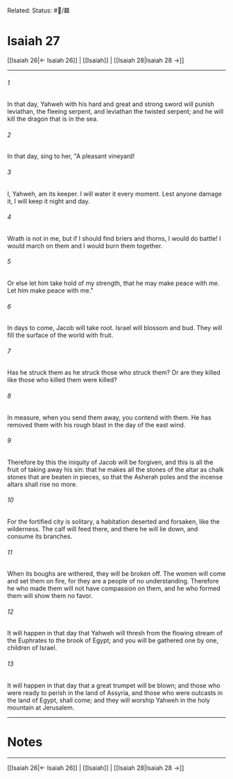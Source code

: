 Related:
Status: #📖/🟥
# Isaiah 27

[[Isaiah 26|← Isaiah 26]] | [[Isaiah]] | [[Isaiah 28|Isaiah 28 →]]
***



###### 1 
In that day, Yahweh with his hard and great and strong sword will punish leviathan, the fleeing serpent, and leviathan the twisted serpent; and he will kill the dragon that is in the sea. 

###### 2 
In that day, sing to her, "A pleasant vineyard! 

###### 3 
I, Yahweh, am its keeper. I will water it every moment. Lest anyone damage it, I will keep it night and day. 

###### 4 
Wrath is not in me, but if I should find briers and thorns, I would do battle! I would march on them and I would burn them together. 

###### 5 
Or else let him take hold of my strength, that he may make peace with me. Let him make peace with me." 

###### 6 
In days to come, Jacob will take root. Israel will blossom and bud. They will fill the surface of the world with fruit. 

###### 7 
Has he struck them as he struck those who struck them? Or are they killed like those who killed them were killed? 

###### 8 
In measure, when you send them away, you contend with them. He has removed them with his rough blast in the day of the east wind. 

###### 9 
Therefore by this the iniquity of Jacob will be forgiven, and this is all the fruit of taking away his sin: that he makes all the stones of the altar as chalk stones that are beaten in pieces, so that the Asherah poles and the incense altars shall rise no more. 

###### 10 
For the fortified city is solitary, a habitation deserted and forsaken, like the wilderness. The calf will feed there, and there he will lie down, and consume its branches. 

###### 11 
When its boughs are withered, they will be broken off. The women will come and set them on fire, for they are a people of no understanding. Therefore he who made them will not have compassion on them, and he who formed them will show them no favor. 

###### 12 
It will happen in that day that Yahweh will thresh from the flowing stream of the Euphrates to the brook of Egypt; and you will be gathered one by one, children of Israel. 

###### 13 
It will happen in that day that a great trumpet will be blown; and those who were ready to perish in the land of Assyria, and those who were outcasts in the land of Egypt, shall come; and they will worship Yahweh in the holy mountain at Jerusalem.

---
# Notes


***
[[Isaiah 26|← Isaiah 26]] | [[Isaiah]] | [[Isaiah 28|Isaiah 28 →]]
